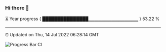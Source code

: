 ### Hi there 👋

⏳ Year progress { ███████████████▁▁▁▁▁▁▁▁▁▁▁▁▁▁▁ } 53.22 %

---

⏰ Updated on Thu, 14 Jul 2022 06:28:14 GMT

![Progress Bar CI](https://github.com/ZhaoGui/ZhaoGui/workflows/Progress%20Bar%20CI/badge.svg)
